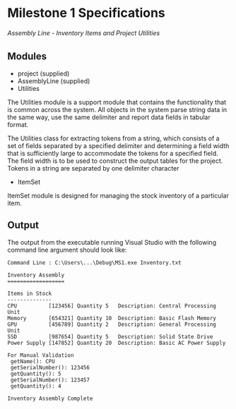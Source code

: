 # Milestone 1 Specifications
###### Assembly Line - Inventory Items and Project Utilities

## Modules

- project (supplied)
- AssemblyLine (supplied)
- Utilities

The Utilities module is a support module that contains the functionality that is common across the system. All objects in the system parse string data in the same way, use the same delimiter and report data fields in tabular format.

The Utilities class for extracting tokens from a string, which consists of a set of fields separated by a specified delimiter and determining a field width that is sufficiently large to accommodate the tokens for a specified field. The field width is to be used to construct the output tables for the project. Tokens in a string are separated by one delimiter character

- ItemSet

ItemSet module is designed for managing the stock inventory of a particular item.

## Output

The output from the executable running Visual Studio with the following command line argument should look like:

```
Command Line : C:\Users\...\Debug\MS1.exe Inventory.txt

Inventory Assembly
==================

Items in Stock
--------------
CPU          [123456] Quantity 5   Description: Central Processing Unit
Memory       [654321] Quantity 10  Description: Basic Flash Memory
GPU          [456789] Quantity 2   Description: General Processing Unit
SSD          [987654] Quantity 5   Description: Solid State Drive
Power Supply [147852] Quantity 20  Description: Basic AC Power Supply

For Manual Validation
 getName(): CPU
 getSerialNumber(): 123456
 getQuantity(): 5
 getSerialNumber(): 123457
 getQuantity(): 4

Inventory Assembly Complete
```
